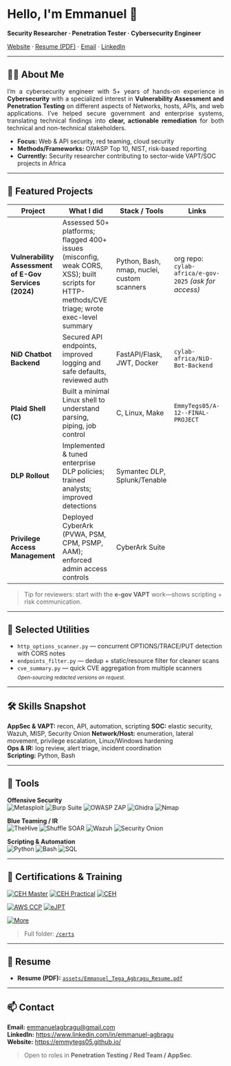 <!-- Profile README for https://github.com/EmmyTegs05/EmmyTegs05 -->

# Hello, I'm Emmanuel 👋
**Security Researcher · Penetration Tester · Cybersecurity Engineer**

[Website](https://emmytegs05.github.io/) ·
[Resume (PDF)](./assets/Emmanuel_Tega_Agbragu_Resume.pdf) ·
[Email](mailto:emmanuelagbragu@gmail.com) ·
[LinkedIn](https://www.linkedin.com/in/emmanuel-agbragu)

</div>

---

## 👨‍💻 About Me

<div align="justify">

I’m a cybersecurity engineer with 5+ years of hands-on experience in **Cybersecurity** with a specialized interest in **Vulnerability Assessment and Penetration Testing** on different aspects of Networks, hosts, APIs, and web applications. I’ve helped secure government and enterprise systems, translating technical findings into **clear, actionable remediation** for both technical and non-technical stakeholders.

</div>



- **Focus:** Web & API security, red teaming, cloud security  
- **Methods/Frameworks:** OWASP Top 10, NIST, risk-based reporting  
- **Currently:** Security researcher contributing to sector-wide VAPT/SOC projects in Africa

---

## 🔎 Featured Projects
| Project | What I did | Stack / Tools | Links |
|---|---|---|---|
| **Vulnerability Assessment of E-Gov Services (2024)** | Assessed 50+ platforms; flagged 400+ issues (misconfig, weak CORS, XSS); built scripts for HTTP-methods/CVE triage; wrote exec-level summary | Python, Bash, nmap, nuclei, custom scanners | org repo: `cylab-africa/e-gov-2025` *(ask for access)* |
| **NiD Chatbot Backend** | Secured API endpoints, improved logging and safe defaults, reviewed auth | FastAPI/Flask, JWT, Docker| `cylab-africa/NiD-Bot-Backend` |
| **Plaid Shell (C)** | Built a minimal Linux shell to understand parsing, piping, job control | C, Linux, Make | `EmmyTegs05/A-12--FINAL-PROJECT` |
| **DLP Rollout** | Implemented & tuned enterprise DLP policies; trained analysts; improved detections | Symantec DLP, Splunk/Tenable |
| **Privilege Access Management** | Deployed CyberArk (PVWA, PSM, CPM, PSMP, AAM); enforced admin access controls | CyberArk Suite |

> Tip for reviewers: start with the **e-gov VAPT** work—shows scripting + risk communication.

---

## 🧰 Selected Utilities
- `http_options_scanner.py` — concurrent OPTIONS/TRACE/PUT detection with CORS notes  
- `endpoints_filter.py` — dedup + static/resource filter for cleaner scans  
- `cve_summary.py` — quick CVE aggregation from multiple scanners  
<sub>*Open-sourcing redacted versions on request.*</sub>

---

## 🛠 Skills Snapshot
**AppSec & VAPT:** recon, API, automation, scripting
**SOC:** elastic security, Wazuh, MISP, Security Onion
**Network/Host:** enumeration, lateral movement, privilege escalation, Linux/Windows hardening  
**Ops & IR:** log review, alert triage, incident coordination  
**Scripting:** Python, Bash

---
## 🔧 Tools

**Offensive Security**  
<img alt="Metasploit" src="https://img.shields.io/badge/Metasploit-20232A?style=for-the-badge"> 
<img alt="Burp Suite" src="https://img.shields.io/badge/Burp%20Suite-FF6F00?style=for-the-badge"> 
<img alt="OWASP ZAP" src="https://img.shields.io/badge/OWASP%20ZAP-199900?style=for-the-badge"> 
<img alt="Ghidra" src="https://img.shields.io/badge/Ghidra-CC0000?style=for-the-badge"> 
<img alt="Nmap" src="https://img.shields.io/badge/Nmap-2E7D32?style=for-the-badge">

**Blue Teaming / IR**  
<img alt="TheHive" src="https://img.shields.io/badge/TheHive-111827?style=for-the-badge"> 
<img alt="Shuffle SOAR" src="https://img.shields.io/badge/Shuffle%20SOAR-2563EB?style=for-the-badge"> 
<img alt="Wazuh" src="https://img.shields.io/badge/Wazuh-1E3A8A?style=for-the-badge"> 
<img alt="Security Onion" src="https://img.shields.io/badge/Security%20Onion-6366F1?style=for-the-badge">

**Scripting & Automation**  
<img alt="Python" src="https://img.shields.io/badge/Python-3776AB?style=for-the-badge"> 
<img alt="Bash" src="https://img.shields.io/badge/Bash-3E9A3A?style=for-the-badge"> 
<img alt="SQL" src="https://img.shields.io/badge/SQL-1F6FEB?style=for-the-badge">

---

## 📜 Certifications & Training

[![CEH Master](https://img.shields.io/badge/CEH_Master-059669?style=for-the-badge)](./certs/ECC-CEHMaster-Certificate-1.pdf)
[![CEH Practical](https://img.shields.io/badge/CEH_Practical-10b981?style=for-the-badge)](./certs/ECC-CEHPractical-Certificate(ANSI).pdf)
[![CEH](https://img.shields.io/badge/CEH-14b8a6?style=for-the-badge)](./certs/ECC-CEH-Certificate-1.pdf)

[![AWS CCP](https://img.shields.io/badge/AWS_CCP-232f3e?style=for-the-badge&logo=amazon-aws&logoColor=white)](./certs/AWS_CCP.pdf)
[![eJPT](https://img.shields.io/badge/eJPT-1e3a8a?style=for-the-badge)](<a href="https://certs.ine.com/f76e47a7-b7d7-4886-bd93-64c80deba02a#acc.snNdhoJV">)

[![More](https://img.shields.io/badge/More_Certs-Folder-64748b?style=for-the-badge)](./certs/)

> Full folder: [`/certs`](./certs/) 

---

## 📄 Resume
- **Resume (PDF):** [`assets/Emmanuel_Tega_Agbragu_Resume.pdf`](./assets/Emmanuel_Tega_Agbragu_Resume.pdf)

---

## 📫 Contact
**Email:** emmanuelagbragu@gmail.com  
**LinkedIn:** https://www.linkedin.com/in/emmanuel-agbragu  
**Website:** https://emmytegs05.github.io/

> Open to roles in **Penetration Testing / Red Team / AppSec**.
